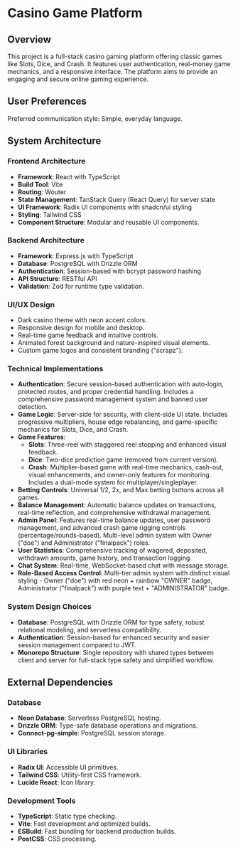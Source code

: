 # Casino Game Platform

## Overview
This project is a full-stack casino gaming platform offering classic games like Slots, Dice, and Crash. It features user authentication, real-money game mechanics, and a responsive interface. The platform aims to provide an engaging and secure online gaming experience.

## User Preferences
Preferred communication style: Simple, everyday language.

## System Architecture

### Frontend Architecture
- **Framework**: React with TypeScript
- **Build Tool**: Vite
- **Routing**: Wouter
- **State Management**: TanStack Query (React Query) for server state
- **UI Framework**: Radix UI components with shadcn/ui styling
- **Styling**: Tailwind CSS
- **Component Structure**: Modular and reusable UI components.

### Backend Architecture
- **Framework**: Express.js with TypeScript
- **Database**: PostgreSQL with Drizzle ORM
- **Authentication**: Session-based with bcrypt password hashing
- **API Structure**: RESTful API
- **Validation**: Zod for runtime type validation.

### UI/UX Design
- Dark casino theme with neon accent colors.
- Responsive design for mobile and desktop.
- Real-time game feedback and intuitive controls.
- Animated forest background and nature-inspired visual elements.
- Custom game logos and consistent branding ("scrapz").

### Technical Implementations
- **Authentication**: Secure session-based authentication with auto-login, protected routes, and proper credential handling. Includes a comprehensive password management system and banned user detection.
- **Game Logic**: Server-side for security, with client-side UI state. Includes progressive multipliers, house edge rebalancing, and game-specific mechanics for Slots, Dice, and Crash.
- **Game Features**:
    - **Slots**: Three-reel with staggered reel stopping and enhanced visual feedback.
    - **Dice**: Two-dice prediction game (removed from current version).
    - **Crash**: Multiplier-based game with real-time mechanics, cash-out, visual enhancements, and owner-only features for monitoring. Includes a dual-mode system for multiplayer/singleplayer.
- **Betting Controls**: Universal 1/2, 2x, and Max betting buttons across all games.
- **Balance Management**: Automatic balance updates on transactions, real-time reflection, and comprehensive withdrawal management.
- **Admin Panel**: Features real-time balance updates, user password management, and advanced crash game rigging controls (percentage/rounds-based). Multi-level admin system with Owner ("doe") and Administrator ("finalpack") roles.
- **User Statistics**: Comprehensive tracking of wagered, deposited, withdrawn amounts, game history, and transaction logging.
- **Chat System**: Real-time, WebSocket-based chat with message storage.
- **Role-Based Access Control**: Multi-tier admin system with distinct visual styling - Owner ("doe") with red neon + rainbow "OWNER" badge, Administrator ("finalpack") with purple text + "ADMINISTRATOR" badge.

### System Design Choices
- **Database**: PostgreSQL with Drizzle ORM for type safety, robust relational modeling, and serverless compatibility.
- **Authentication**: Session-based for enhanced security and easier session management compared to JWT.
- **Monorepo Structure**: Single repository with shared types between client and server for full-stack type safety and simplified workflow.

## External Dependencies

### Database
- **Neon Database**: Serverless PostgreSQL hosting.
- **Drizzle ORM**: Type-safe database operations and migrations.
- **Connect-pg-simple**: PostgreSQL session storage.

### UI Libraries
- **Radix UI**: Accessible UI primitives.
- **Tailwind CSS**: Utility-first CSS framework.
- **Lucide React**: Icon library.

### Development Tools
- **TypeScript**: Static type checking.
- **Vite**: Fast development and optimized builds.
- **ESBuild**: Fast bundling for backend production builds.
- **PostCSS**: CSS processing.